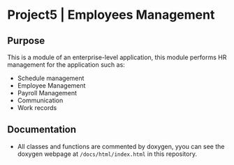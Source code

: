 # Project5 | Employees Management
## Purpose
This is a module of an enterprise-level application, this module performs HR management for the application such as:
- Schedule management
- Employee Management
- Payroll Management
- Communication
- Work records

## Documentation
- All classes and functions are commented by doxygen, yyou can see the doxygen webpage at `/docs/html/index.html` in this repository.
